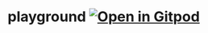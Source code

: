 # playground [![Open in Gitpod](https://gitpod.io/button/open-in-gitpod.svg)](https://gitpod.io/#https://github.com/maksimr/playground)